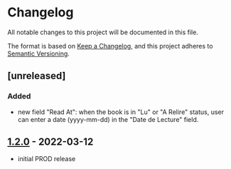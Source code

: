 # Changelog

All notable changes to this project will be documented in this file.

The format is based on [Keep a Changelog],
and this project adheres to [Semantic Versioning].

## [unreleased] 
### Added
- new field "Read At": when the book is in "Lu" or "A Relire" status, user can enter a date (yyyy-mm-dd) in the "Date de Lecture" field.

## [1.2.0] - 2022-03-12
- initial PROD release

<!-- Links -->
[keep a changelog]: https://keepachangelog.com/en/1.0.0/
[semantic versioning]: https://semver.org/spec/v2.0.0.html

<!-- Versions -->
[1.2.0]: https://github.com/raoul2000/app-my-books/releases/tag/1.2.0